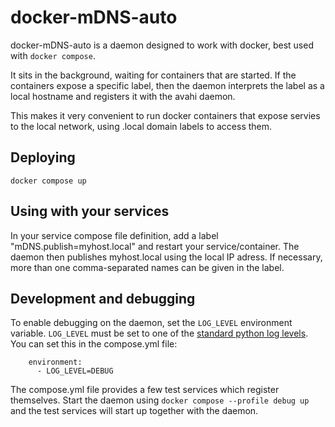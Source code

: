 # docker-mDNS-auto

docker-mDNS-auto is a daemon designed to work with docker, best used with `docker compose`.

It sits in the background, waiting for containers that are started. If the containers expose
a specific label, then the daemon interprets the label as a local hostname and registers it
with the avahi daemon.

This makes it very convenient to run docker containers that expose servies to the local
network, using .local domain labels to access them.

## Deploying

`docker compose up`

## Using with your services

In your service compose file definition, add a label "mDNS.publish=myhost.local" and restart your
service/container. The daemon then publishes myhost.local using the local IP adress. If necessary,
more than one comma-separated names can be given in the label.

## Development and debugging

To enable debugging on the daemon, set the `LOG_LEVEL` environment variable.
`LOG_LEVEL` must be set to one of the [standard python log levels](https://docs.python.org/3/library/logging.html#logging-levels).
You can set this in the compose.yml file:

```
    environment:
      - LOG_LEVEL=DEBUG
```

The compose.yml file provides a few test services which register themselves. Start the daemon using
`docker compose --profile debug up` and the test services will start up together with the daemon.
